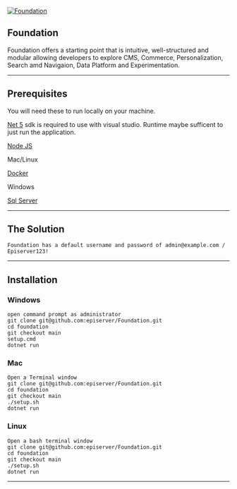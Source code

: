 <a href="https://github.com/episerver/Foundation"><img src="http://ux.episerver.com/images/logo.png" title="Foundation" alt="Foundation"></a>

## Foundation 

Foundation offers a starting point that is intuitive, well-structured and modular allowing developers to explore CMS, Commerce, Personalization, Search amd Navigaion, Data Platform and Experimentation.

---

## Prerequisites

You will need these to run locally on your machine.

[Net 5](https://dotnet.microsoft.com/download/dotnet/5.0) sdk is required to use with visual studio.  Runtime maybe sufficent to just run the application.

[Node JS](https://nodejs.org/en/download/)

Mac/Linux

[Docker](https://docs.docker.com/desktop/mac/install/)

Windows

[Sql Server](https://www.microsoft.com/en-us/sql-server/sql-server-downloads)

---

## The Solution

`Foundation has a default username and password of admin@example.com / Episerver123!`

---

## Installation

### Windows

```
open command prompt as administrator
git clone git@github.com:episerver/Foundation.git
cd foundation
git checkout main
setup.cmd 
dotnet run
```

### Mac

```
Open a Terminal window
git clone git@github.com:episerver/Foundation.git
cd foundation
git checkout main
./setup.sh
dotnet run
```

### Linux

```
Open a bash terminal window
git clone git@github.com:episerver/Foundation.git
cd foundation
git checkout main
./setup.sh
dotnet run
```

---